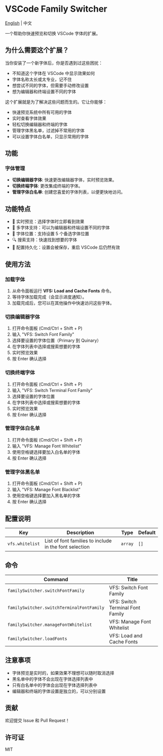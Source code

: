 # VSCode Family Switcher

[English](README.md) | 中文

一个帮助你快速预览和切换 VSCode 字体的扩展。

## 为什么需要这个扩展？

当你安装了一个新字体后，你是否遇到过这些困扰：
- 不知道这个字体在 VSCode 中显示效果如何
- 字体名称太长或太专业，记不住
- 想尝试不同的字体，但需要手动修改设置
- 想为编辑器和终端设置不同的字体

这个扩展就是为了解决这些问题而生的。它让你能够：
- 快速预览系统中所有可用的字体
- 实时查看字体效果
- 轻松切换编辑器和终端的字体
- 管理字体黑名单，过滤掉不常用的字体
- 可以设置字体白名单，只显示常用的字体

## 功能

### 字体管理
- **切换编辑器字体**: 快速更改编辑器字体，实时预览效果。
- **切换终端字体**: 更改集成终端的字体。
- **管理字体白名单**: 创建您喜爱的字体列表，以便更快地访问。

## 功能特点

- 🎨 实时预览：选择字体时立即看到效果
- 🔄 多字体支持：可以为编辑器和终端设置不同的字体
- 📝 字体位置：支持设置 5 个备选字体位置
- 🔍 搜索支持：快速找到想要的字体
- 💾 配置持久化：设置会被保存，重启 VSCode 后仍然有效

## 使用方法

### 加载字体
1. 从命令面板运行 **VFS: Load and Cache Fonts** 命令。
2. 等待字体加载完成（会显示进度通知）。
3. 加载完成后，您可以在其他操作中快速访问这些字体。

### 切换编辑器字体

1. 打开命令面板 (Cmd/Ctrl + Shift + P)
2. 输入 "VFS: Switch Font Family"
3. 选择要设置的字体位置（Primary 到 Quinary）
4. 在字体列表中选择或搜索想要的字体
5. 实时预览效果
6. 按 Enter 确认选择

### 切换终端字体

1. 打开命令面板 (Cmd/Ctrl + Shift + P)
2. 输入 "VFS: Switch Terminal Font Family"
3. 选择要设置的字体位置
4. 在字体列表中选择或搜索想要的字体
5. 实时预览效果
6. 按 Enter 确认选择

### 管理字体白名单

1. 打开命令面板 (Cmd/Ctrl + Shift + P)
2. 输入 "VFS: Manage Font Whitelist"
3. 使用空格键选择要加入白名单的字体
4. 按 Enter 确认选择

### 管理字体黑名单

1. 打开命令面板 (Cmd/Ctrl + Shift + P)
2. 输入 "VFS: Manage Font Blacklist"
3. 使用空格键选择要加入黑名单的字体
4. 按 Enter 确认选择

## 配置说明

<!-- configs -->

| Key             | Description                                            | Type    | Default |
| --------------- | ------------------------------------------------------ | ------- | ------- |
| `vfs.whitelist` | List of font families to include in the font selection | `array` | `[]`    |

<!-- configs -->

## 命令

<!-- commands -->

| Command                                   | Title                            |
| ----------------------------------------- | -------------------------------- |
| `familySwitcher.switchFontFamily`         | VFS: Switch Font Family          |
| `familySwitcher.switchTerminalFontFamily` | VFS: Switch Terminal Font Family |
| `familySwitcher.manageFontWhitelist`      | VFS: Manage Font Whitelist       |
| `familySwitcher.loadFonts`                | VFS: Load and Cache Fonts        |

<!-- commands -->

## 注意事项

- 字体预览是实时的，如果效果不理想可以随时取消选择
- 黑名单中的字体不会出现在字体选择列表中
- 只有白名单中的字体会出现在字体选择列表中
- 编辑器和终端的字体设置是独立的，可以分别设置

## 贡献

欢迎提交 Issue 和 Pull Request！

## 许可证

MIT
